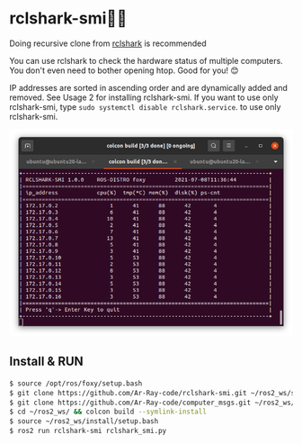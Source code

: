 # rclshark-smi:turtle::shark:

Doing recursive clone from [rclshark](https://github.com/Ar-Ray-code/rclshark) is recommended

You can use rclshark to check the hardware status of multiple computers. You don't even need to bother opening htop. Good for you! :blush:

IP addresses are sorted in ascending order and are dynamically added and removed. See Usage 2 for installing rclshark-smi. If you want to use only rclshark-smi, type `sudo systemctl disable rclshark.service`. to use only rclshark-smi.

![rclshark-smi-docker](https://raw.githubusercontent.com/Ar-Ray-code/rclshark/main/images_for_readme/rclshark-smi-docker.png)

## Install & RUN

```bash
$ source /opt/ros/foxy/setup.bash
$ git clone https://github.com/Ar-Ray-code/rclshark-smi.git ~/ros2_ws/src
$ git clone https://github.com/Ar-Ray-code/computer_msgs.git ~/ros2_ws/src
$ cd ~/ros2_ws/ && colcon build --symlink-install
$ source ~/ros2_ws/install/setup.bash
$ ros2 run rclshark-smi rclshark_smi.py
```
